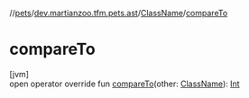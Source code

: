 //[pets](../../../index.md)/[dev.martianzoo.tfm.pets.ast](../index.md)/[ClassName](index.md)/[compareTo](compare-to.md)

# compareTo

[jvm]\
open operator override fun [compareTo](compare-to.md)(other: [ClassName](index.md)): [Int](https://kotlinlang.org/api/latest/jvm/stdlib/kotlin/-int/index.html)
